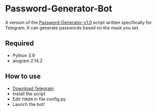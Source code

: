 # Password-Generator-Bot
A version of the [Password-Generator-v1.0](https://github.com/famaxth/Password-Generator-v1.0) script written specifically for Telegram. It can generate passwords based on the mask you set.

## Required
* Python 3.9
* aiogram 2.14.2

## How to use
* [Download Telegram](https://desktop.telegram.org/)
* Install the script
* Edit `TOKEN` in file config.py 
* Launch the bot!

